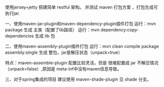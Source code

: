 使用jersey+jetty 搭建简单 restful 架构。
并测试 maven 打包方案 ，打包生成可执行jar.

一、使用maven-jar-plugin和maven-dependency-plugin插件打包
运行：mvn package 生成 主类（配置了lib路径）
运行：mvn dependency:copy-dependencies  生成 lib 包

二、使用maven-assembly-plugin插件打包
运行：mvn clean compile package assembly:single 生成 整包，jar是解压状态（unpack=true）

特点：maven-assemble-plugin 配置比较灵活，但是 很难配置成 jar 不解压情况（unpack=false）,原因是 meta-inf中没有maven信息导致。

三、对于spring集成的项目 建议使用 maven-shade-plugin 见 shade 分支。